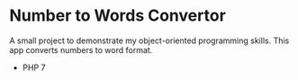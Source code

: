 
# Number to Words Convertor

A small project to demonstrate my object-oriented programming skills.
This app converts numbers to word format.

* PHP 7
